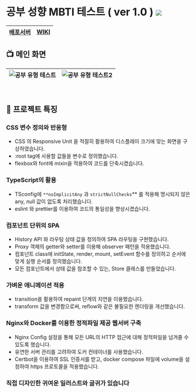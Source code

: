 
<h1>공부 성향 MBTI 테스트 ( ver 1.0 )  <img src="https://img.shields.io/badge/version-1.0-green" /></h2>
  
| [배포서버](https://www.studymbti.shop)  | [WIKI](https://github.com/wil953742/study-mbti/wiki) 
| ---------------------------------------------------------------------------------- | ---------------------------------------------------------------------------------- | 

## 📺 메인 화면
| ![공부 유형 테스트](https://user-images.githubusercontent.com/66904178/149885308-dd1446d1-ffd5-48db-9ec0-88564919008d.gif)| ![공부 유형 테스트2](https://user-images.githubusercontent.com/66904178/149885313-ab54a83b-820b-4bcc-93d8-e9b69800fed1.gif)
| ---------------------------------------------------------------------------------- | ---------------------------------------------------------------------------------- |
<br />

## 🤔 프로젝트 특징

### CSS 변수 정의와 반응형

- CSS 의 Responsive Unit 을 적절히 활용하여 디스플레이 크기에 맞는 화면을 구상하였습니다.
- :root tag에 사용할 값들을 변수로 정의했습니다.
- flexbox와 font에 mixin을 적용하여 코드를 단축시켰습니다.

### TypeScript의 활용

- TSconfig에 `**noImplicitAny` 과 `strictNullChecks`** 를 적용해 명시되지 않은 any, null 값이 없도록 처리했습니다.
- eslint 와 prettier를 이용하여 코드의 통일성을 향상시켰습니다.


### 컴포넌트 단위의 SPA

- History API 와 라우팅 상태 값을 정의하여 SPA 라우팅을 구현했습니다.
- Proxy 객체의 getter와 setter를 이용해 observer 패턴을 적용했습니다.
- 컴포넌트 class에 initState, render, mount, setEvent 함수를 정의하고 순서에 맞게 실행 순서를 정의했습니다. 
- 모든 컴포넌트에서 상태 값을 참조할 수 있는, Store 클래스를 만들었습니다.


### 가벼운 애니메이션 적용

- transition을 활용하여 repaint 단계의 지연을 이용했습니다.
- transform 값을 변경함으로써, reflow와 같은 불필요한 렌더링을 개선했습니다.


### Nginx와 Docker를 이용한 정적파일 제공 웹서버 구축

- Nginx Config 설정을 통해 모든 URL의 HTTP 접근에 대해 정적파일을 넘겨줄 수 있도록 했습니다.
- 유연한 서버 관리를 고려하여 도커 컨테이너를 사용했습니다.
- Certbot을 이용하여 SSL 인증서를 받고, docker compose 파일에 volume을 설정하여 https 프로토콜을 적용했습니다.

### 직접 디자인한 귀여운 일러스트와 글귀가 있습니다
